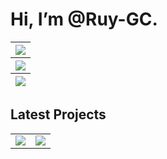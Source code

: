 # Hi, I’m @Ruy-GC.
<table align="center">
<thead>
<tr>
<th style="text-align:center"><img src="https://komarev.com/ghpvc/?username=Ruy-GC"></th>
</tr>
<tr>
<th style="text-align:center"><img src="https://github-readme-streak-stats.herokuapp.com/?user=Ruy-GC&theme=tokyonight"></th>
</tr>
<tr>
<th style="text-align:center"><img src="https://github-readme-stats.vercel.app/api?username=Ruy-GC&show_icons=true&theme=radical"></th>
</tr>
</thead>
</table>

## Latest Projects
<table align="center">
<td>
<img src="https://github-readme-stats.vercel.app/api/pin/?username=Ruy-GC&repo=Geriatrik">
</td>
<td>
<img src="https://github-readme-stats.vercel.app/api/pin/?username=Ruy-GC&repo=Geriatrik-API">
</td>
</table>

<!---
Ruy-GC/Ruy-GC is a ✨ special ✨ repository because its `README.md` (this file) appears on your GitHub profile.
You can click the Preview link to take a look at your changes.
--->
